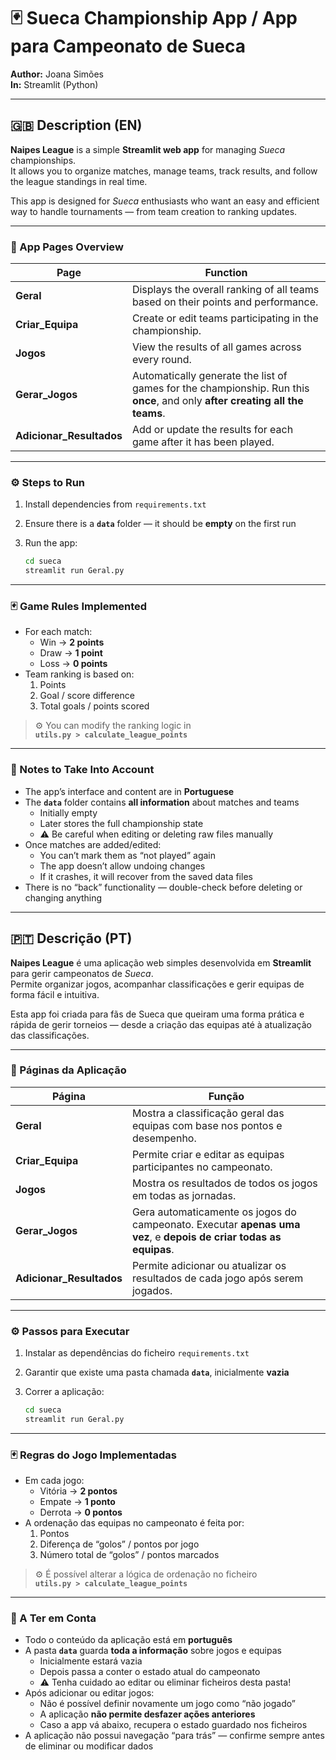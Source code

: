 # 🃏 Sueca Championship App / App para Campeonato de Sueca

**Author:** Joana Simões  
**In:** Streamlit (Python)

---

## 🇬🇧 Description (EN)

**Naipes League** is a simple **Streamlit web app** for managing *Sueca* championships.  
It allows you to organize matches, manage teams, track results, and follow the league standings in real time.

This app is designed for *Sueca* enthusiasts who want an easy and efficient way to handle tournaments — from team creation to ranking updates.

---

### 🧭 App Pages Overview

| Page | Function |
|------|-----------|
| **Geral** | Displays the overall ranking of all teams based on their points and performance. |
| **Criar_Equipa** | Create or edit teams participating in the championship. |
| **Jogos** | View the results of all games across every round. |
| **Gerar_Jogos** | Automatically generate the list of games for the championship. Run this **once**, and only **after creating all the teams**. |
| **Adicionar_Resultados** | Add or update the results for each game after it has been played. |

---

### ⚙️ Steps to Run

1. Install dependencies from `requirements.txt`
2. Ensure there is a **`data`** folder — it should be **empty** on the first run
3. Run the app:

   ```bash
   cd sueca
   streamlit run Geral.py
   ```

---

### 🃏 Game Rules Implemented

- For each match:
  - Win → **2 points**
  - Draw → **1 point**
  - Loss → **0 points**
- Team ranking is based on:
  1. Points
  2. Goal / score difference
  3. Total goals / points scored

> ⚙️ You can modify the ranking logic in  
> **`utils.py > calculate_league_points`**

---

### 📂 Notes to Take Into Account

- The app’s interface and content are in **Portuguese**
- The **`data`** folder contains **all information** about matches and teams  
  - Initially empty  
  - Later stores the full championship state  
  - ⚠️ Be careful when editing or deleting raw files manually
- Once matches are added/edited:
  - You can’t mark them as “not played” again
  - The app doesn’t allow undoing changes
  - If it crashes, it will recover from the saved data files
- There is no “back” functionality — double-check before deleting or changing anything

---

## 🇵🇹 Descrição (PT)

**Naipes League** é uma aplicação web simples desenvolvida em **Streamlit** para gerir campeonatos de *Sueca*.  
Permite organizar jogos, acompanhar classificações e gerir equipas de forma fácil e intuitiva.

Esta app foi criada para fãs de Sueca que queiram uma forma prática e rápida de gerir torneios — desde a criação das equipas até à atualização das classificações.

---

### 🧭 Páginas da Aplicação

| Página | Função |
|--------|--------|
| **Geral** | Mostra a classificação geral das equipas com base nos pontos e desempenho. |
| **Criar_Equipa** | Permite criar e editar as equipas participantes no campeonato. |
| **Jogos** | Mostra os resultados de todos os jogos em todas as jornadas. |
| **Gerar_Jogos** | Gera automaticamente os jogos do campeonato. Executar **apenas uma vez**, e **depois de criar todas as equipas**. |
| **Adicionar_Resultados** | Permite adicionar ou atualizar os resultados de cada jogo após serem jogados. |

---

### ⚙️ Passos para Executar

1. Instalar as dependências do ficheiro `requirements.txt`
2. Garantir que existe uma pasta chamada **`data`**, inicialmente **vazia**
3. Correr a aplicação:

   ```bash
   cd sueca
   streamlit run Geral.py
   ```

---

### 🃏 Regras do Jogo Implementadas

- Em cada jogo:
  - Vitória → **2 pontos**
  - Empate → **1 ponto**
  - Derrota → **0 pontos**
- A ordenação das equipas no campeonato é feita por:
  1. Pontos
  2. Diferença de “golos” / pontos por jogo
  3. Número total de “golos” / pontos marcados

> ⚙️ É possível alterar a lógica de ordenação no ficheiro  
> **`utils.py > calculate_league_points`**

---

### 📂 A Ter em Conta

- Todo o conteúdo da aplicação está em **português**
- A pasta **`data`** guarda **toda a informação** sobre jogos e equipas  
  - Inicialmente estará vazia  
  - Depois passa a conter o estado atual do campeonato  
  - ⚠️ Tenha cuidado ao editar ou eliminar ficheiros desta pasta!
- Após adicionar ou editar jogos:
  - Não é possível definir novamente um jogo como “não jogado”
  - A aplicação **não permite desfazer ações anteriores**
  - Caso a app vá abaixo, recupera o estado guardado nos ficheiros
- A aplicação não possui navegação “para trás” — confirme sempre antes de eliminar ou modificar dados
